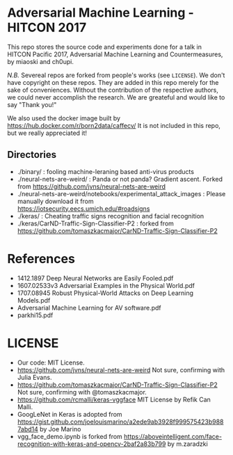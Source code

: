 Adversarial Machine Learning - HITCON 2017
==========================================

This repo stores the source code and experiments done for a talk in HITCON Pacific 2017, Adversarial Machine Learning and Countermeasures, by miaoski and ch0upi.

*N.B.* Severeal repos are forked from people's works (see `LICENSE`).  We don't have copyright on these repos.  They are added in this repo merely for the sake of conveniences.  Without the contribution of the respective authors, we could never accomplish the research.  We are greateful and would like to say "Thank you!"

We also used the docker image built by https://hub.docker.com/r/born2data/caffecv/  It is not included in this repo, but we really appreciated it!


Directories
-----------

* ./binary/ : fooling machine-leraning based anti-virus products
* ./neural-nets-are-weird/ : Panda or not panda? Gradient ascent. Forked from https://github.com/jvns/neural-nets-are-weird
* ./neural-nets-are-weird/notebooks/experimental_attack_images : Please manually download it from https://iotsecurity.eecs.umich.edu/#roadsigns
* ./keras/ : Cheating traffic signs recognition and facial recognition
* ./keras/CarND-Traffic-Sign-Classifier-P2 : forked from https://github.com/tomaszkacmajor/CarND-Traffic-Sign-Classifier-P2


References
==========

* 1412.1897 Deep Neural Networks are Easily Fooled.pdf
* 1607.02533v3 Adversarial Examples in the Physical World.pdf
* 1707.08945 Robust Physical-World Attacks on Deep Learning Models.pdf
* Adversarial Machine Learning for AV software.pdf
* parkhi15.pdf


LICENSE
=======
* Our code: MIT License.
* https://github.com/jvns/neural-nets-are-weird Not sure, confirming with Julia Evans.
* https://github.com/tomaszkacmajor/CarND-Traffic-Sign-Classifier-P2 Not sure, confirming with @tomaszkacmajor.
* https://github.com/rcmalli/keras-vggface MIT License by Refik Can Malli.
* GoogLeNet in Keras is adopted from https://gist.github.com/joelouismarino/a2ede9ab3928f999575423b9887abd14 by Joe Marino
* vgg_face_demo.ipynb is forked from https://aboveintelligent.com/face-recognition-with-keras-and-opencv-2baf2a83b799 by m.zaradzki
